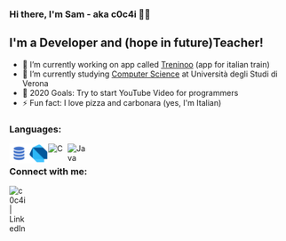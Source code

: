 ### Hi there, I'm Sam - aka c0c4i 👋🏻

## I'm a Developer and (hope in future)Teacher!

- 🔭 I’m currently working on app called [Treninoo](https://github.com/c0c4i/treninoo) (app for italian train)
- 🌱 I’m currently studying [Computer Science](https://www.di.univr.it/?ent=cs&id=420) at Università degli Studi di Verona
- 🥅 2020 Goals: Try to start YouTube Video for programmers
- ⚡ Fun fact: I love pizza and carbonara (yes, I'm Italian)

### Languages:

<img align="left" alt="SQL" width="35px" src="https://raw.githubusercontent.com/github/explore/80688e429a7d4ef2fca1e82350fe8e3517d3494d/topics/sql/sql.png" />
<img align="left" alt="Dart" width="35px" src="https://raw.githubusercontent.com/github/explore/80688e429a7d4ef2fca1e82350fe8e3517d3494d/topics/dart/dart.png" />
<img align="left" alt="C" width="35px" src="https://raw.githubusercontent.com/abranhe/programming-languages-logos/master/src/c/c.png" />
<img align="left" alt="Java" width="35px" src="https://raw.githubusercontent.com/abranhe/programming-languages-logos/master/src/java/java.png" />

</br>

### Connect with me:

[<img align="left" alt="c0c4i | LinkedIn" width="30px" src="https://cdn.jsdelivr.net/npm/simple-icons@v3/icons/linkedin.svg" />](https://linkedin.com/in/samuele-besoli)

